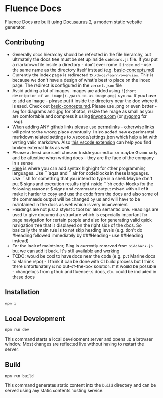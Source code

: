 # Fluence Docs

Fluence Docs are built using [Docusaurus 2](https://docusaurus.io/), a modern static website generator.

## Contributing

- Generally docs hierarchy should be reflected in the file hierarchy, but ultimately the docs tree must be set up inside `sidebars.js` file. If you put a markdown file inside a directory - don't ever name it `index.md` - use the same name as the directory itself instead (e.g. [basic-concepts.md](./docs/marine-book/basic-concepts/basic-concepts.md))
- Currently the index page is redirected to `/docs/learn/overview`. This is because we don't have a design of what's best to place on the index page. The redirect is configured in the `vercel.json` file
- Avoid adding a lot of images. Images are added using `![short description of an image](./path-to-an-image.png)` syntax. If you have to add an image - please put it inside the directory near the doc where it is used. Check out [basic-concepts.md](./docs/marine-book/basic-concepts/basic-concepts.md). Please use .png or even better - svg for diagrams and .jpg for photos, resize the image as small as you are comfortable and compress it using [tinypng.com](https://tinypng.com/) (or [svgomg](https://jakearchibald.github.io/svgomg/) for .svg).
- When adding ANY github links please use [permalinks](https://docs.github.com/en/get-started/writing-on-github/working-with-advanced-formatting/creating-a-permanent-link-to-a-code-snippet) - otherwise links will point to the wrong place eventually. I also added new experimental markdown related settings to .vscode/settings.json which help a lot with writing valid markdown. Also [this vscode extension](https://marketplace.visualstudio.com/items?itemName=blackmist.LinkCheckMD) can help you find broken external links as well
- Please at least use spell checker inside your editor or maybe Grammarly and be attentive when writing docs - they are the face of the company in a sense
- [Here](https://github.com/fluencelabs/docs/blob/9c6e5a257f453b6dbffb856fc236917908e80602/docusaurus.config.js#L61) is where you can add syntax highlight for other programming languages. Use \`\`\`aqua and \`\`\`air for codeblocks in these languages. Use \`\`\`sh for something that you intend to type in a shell. Maybe don't put \$ signs and execution results right inside  \`\`\`sh code-blocks for the following reasons: \$ signs and commands output mixed with all of it make it harder to copy and use the code from the docs and also some of the commands output will be changed by us and will have to be maintained in the docs as well which is very inconvenient.
- Headings are not just a stylistic tool but also semantic one. Headings are used to give document a structure which is especially important for page navigation for certain people and also for generating valid quick navigation tree that is displayed on the right side of the docs. So basically the main rule is to not skip heading levels (e.g. don't do #Heading followed immediately by ###Heading - use ##Heading instead)
- For the lack of maintainer, Blog is currently removed from `sidebars.js` but we can add it back. It's still available and working
- TODO: would be cool to have docs near the code (e.g. put Marine docs to Marine repo) - I think it can be done with CI build process but I think there unfortunately is no out-of-the-box solution. If it would be possible - changelogs from github and fluence-js docs, etc. could be included in these docs

## Installation

```sh
npm i
```

## Local Development

```sh
npm run dev
```

This command starts a local development server and opens up a browser window. Most changes are reflected live without having to restart the server.

## Build

```sh
npm run build
```

This command generates static content into the `build` directory and can be served using any static contents hosting service.
